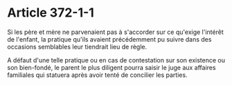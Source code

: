 # Article 372-1-1

Si les père et mère ne parvenaient pas à s'accorder sur ce qu'exige l'intérêt de l'enfant, la pratique qu'ils avaient précédemment pu suivre dans des occasions semblables leur tiendrait lieu de règle.

A défaut d'une telle pratique ou en cas de contestation sur son existence ou son bien-fondé, le parent le plus diligent pourra saisir le juge aux affaires familiales qui statuera après avoir tenté de concilier les parties.
